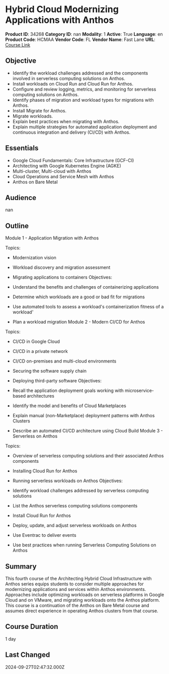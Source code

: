 # Hybrid Cloud Modernizing Applications with Anthos

**Product ID**: 34268
**Category ID**: nan
**Modality**: 1
**Active**: True
**Language**: en
**Product Code**: HCMAA
**Vendor Code**: FL
**Vendor Name**: Fast Lane
**URL**: [Course Link](https://www.fastlaneus.com/course/training-hcmaa)

## Objective
- Identify the workload challenges addressed and the components involved in serverless computing solutions on Anthos.
- Install workloads on Cloud Run and Cloud Run for Anthos.
- Configure and review logging, metrics, and monitoring for serverless computing solutions on Anthos.
- Identify phases of migration and workload types for migrations with Anthos.
- Install Migrate for Anthos.
- Migrate workloads.
- Explain best practices when migrating with Anthos.
- Explain multiple strategies for automated application deployment and continuous integration and delivery (CI/CD) with Anthos.

## Essentials
- Google Cloud Fundamentals: Core Infrastructure (GCF-CI)
- Architecting with Google Kubernetes Engine (AGKE)
- Multi-cluster, Multi-cloud with Anthos
- Cloud Operations and Service Mesh with Anthos
- Anthos on Bare Metal

## Audience
nan

## Outline
Module 1 - Application Migration with Anthos


Topics:



- Modernization vision
- Workload discovery and migration assessment
- Migrating applications to containers
Objectives:



- Understand the benefits and challenges of containerizing applications
- Determine which workloads are a good or bad fit for migrations
- Use automated tools to assess a workload's containerization fitness of a workload'
- Plan a workload migration
Module 2 - Modern CI/CD for Anthos


Topics:



- CI/CD in Google Cloud
- CI/CD in a private network
- CI/CD on-premises and multi-cloud environments
- Securing the software supply chain
- Deploying third-party software
Objectives:



- Recall the application deployment goals working with microservice-based architectures
- Identify the model and benefits of Cloud Marketplaces
- Explain manual (non-Marketplace) deployment patterns with Anthos Clusters
- Describe an automated CI/CD architecture using Cloud Build
Module 3 - Serverless on Anthos


Topics:



- Overview of serverless computing solutions and their associated Anthos components
- Installing Cloud Run for Anthos
- Running serverless workloads on Anthos
Objectives:



- Identify workload challenges addressed by serverless computing solutions
- List the Anthos serverless computing solutions components
- Install Cloud Run for Anthos
- Deploy, update, and adjust serverless workloads on Anthos
- Use Eventrac to deliver events
- Use best practices when running Serverless Computing Solutions on Anthos

## Summary
This fourth course of the Architecting Hybrid Cloud Infrastructure with Anthos series equips students to consider multiple approaches for modernizing applications and services within Anthos environments. Approaches include optimizing workloads on serverless platforms in Google Cloud and on VMware, and migrating workloads onto the Anthos platform. This course is a continuation of the Anthos on Bare Metal course and assumes direct experience in operating Anthos clusters from that course.

## Course Duration
1 day

## Last Changed
2024-09-27T02:47:32.000Z
